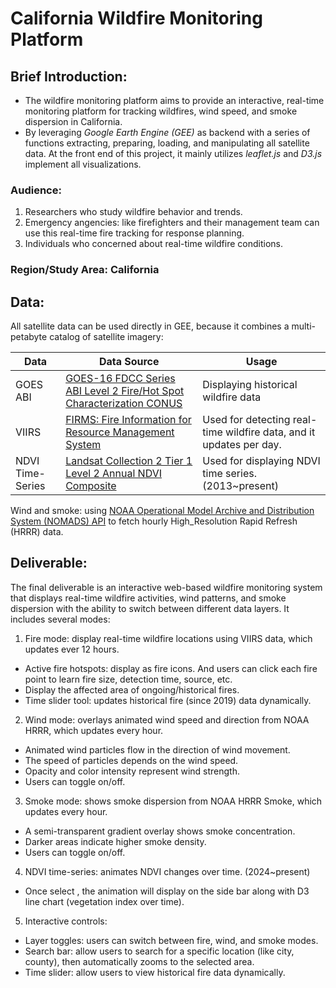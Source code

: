 # California Wildfire Monitoring Platform
## Brief Introduction:
- The wildfire monitoring platform aims to provide an interactive, real-time monitoring platform for tracking wildfires, wind speed, and smoke dispersion in California. 
- By leveraging *Google Earth Engine (GEE)* as backend with a series of functions extracting, preparing, loading, and manipulating all satellite data. At the front end of this project, it mainly utilizes *leaflet.js* and *D3.js* implement all visualizations.

### Audience:
1. Researchers who study wildfire behavior and trends.
2. Emergency angencies: like firefighters and their management team can use this real-time fire tracking for response planning.
3. Individuals who concerned about real-time wildfire conditions.

### Region/Study Area: California
## Data:
All satellite data can be used directly in GEE, because it combines a multi-petabyte catalog of satellite imagery:

| Data | Data Source | Usage |
|----------|----------|----------|
| GOES ABI | [GOES-16 FDCC Series ABI Level 2 Fire/Hot Spot Characterization CONUS](https://developers.google.com/earth-engine/datasets/catalog/NOAA_GOES_16_FDCC) | Displaying historical wildfire data |
| VIIRS | [FIRMS: Fire Information for Resource Management System](https://developers.google.com/earth-engine/datasets/catalog/FIRMS) | Used for detecting real-time wildfire data, and it updates per day.  |
| NDVI Time-Series | [Landsat Collection 2 Tier 1 Level 2 Annual NDVI Composite](https://developers.google.com/earth-engine/datasets/catalog/LANDSAT_COMPOSITES_C02_T1_L2_ANNUAL_NDVI?hl=zh-cn) | Used for displaying NDVI time series. (2013~present) |

Wind and smoke: using [NOAA Operational Model Archive and Distribution System (NOMADS) API](https://nomads.ncep.noaa.gov) to fetch hourly High_Resolution Rapid Refresh (HRRR) data.

## Deliverable:
The final deliverable is an interactive web-based wildfire monitoring system that displays real-time wildfire activities, wind patterns, and smoke dispersion with the ability to switch between different data layers. It includes several modes:

1. Fire mode: display real-time wildfire locations using VIIRS data, which updates ever 12 hours.
- Active fire hotspots: display as fire icons. And users can click each fire point to learn fire size, detection time, source, etc.
-  Display the affected area of ongoing/historical fires.
- Time slider tool: updates historical fire (since 2019) data dynamically. 
2. Wind mode: overlays animated wind speed and direction from NOAA HRRR, which updates every hour. 
- Animated wind particles flow in the direction of wind movement.
- The speed of particles depends on the wind speed.
- Opacity and color intensity represent wind strength.
- Users can toggle on/off.
3. Smoke mode: shows smoke dispersion from NOAA HRRR Smoke, which updates every hour.
- A semi-transparent gradient overlay shows smoke concentration.
- Darker areas indicate higher smoke density.
- Users can toggle on/off.
4. NDVI time-series: animates NDVI changes over time. (2024~present)
- Once select , the animation will display on the side bar along with D3 line chart (vegetation index over time).
5. Interactive controls: 
- Layer toggles: users can switch between fire, wind, and smoke modes.
- Search bar: allow users to search for a specific location (like city, county), then automatically zooms to the selected area.
- Time slider: allow users to view historical fire data dynamically.




